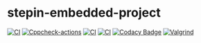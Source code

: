 # stepin-embedded-project
[![CI](https://github.com/vineetha430/stepin-embedded-project/actions/workflows/build.yml/badge.svg)](https://github.com/vineetha430/stepin-embedded-project/actions/workflows/build.yml)
[![Cppcheck-actions](https://github.com/vineetha430/stepin-embedded-project/actions/workflows/cppcheck.yml/badge.svg)](https://github.com/vineetha430/stepin-embedded-project/actions/workflows/cppcheck.yml)
[![CI](https://www.code-inspector.com/project/28768/score/svg)](https://www.code-inspector.com/project/28768/score/svg)
[![CI](https://www.code-inspector.com/project/28768/status/svg)](https://www.code-inspector.com/project/28768/status/svg)
[![Codacy Badge](https://app.codacy.com/project/badge/Grade/e0ccb5cf9fb74da29473d2843be3dffe)](https://www.codacy.com/gh/vineetha430/stepin-embedded-project/dashboard?utm_source=github.com&amp;utm_medium=referral&amp;utm_content=vineetha430/stepin-embedded-project&amp;utm_campaign=Badge_Grade)
[![Valgrind](https://github.com/vineetha430/stepin-embedded-project/actions/workflows/valgrind.yml/badge.svg?branch=main)](https://github.com/vineetha430/stepin-embedded-project/actions/workflows/valgrind.yml)
